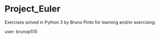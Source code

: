 # Project_Euler

Exercises solved in Python 3 by Bruno Pinto for
learning and/or exercising.

user: brunop515
